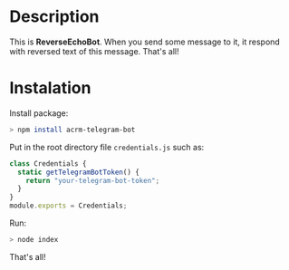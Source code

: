# Description
This is **ReverseEchoBot**. When you send some message to it, it respond with reversed text of this message. That's all!

# Instalation

Install package:
```bash
> npm install acrm-telegram-bot
```

Put in the root directory file ```credentials.js``` such as:
```js
class Credentials {
  static getTelegramBotToken() {
    return "your-telegram-bot-token";
  }
}
module.exports = Credentials;
```

Run:
```bash
> node index
```

That's all!